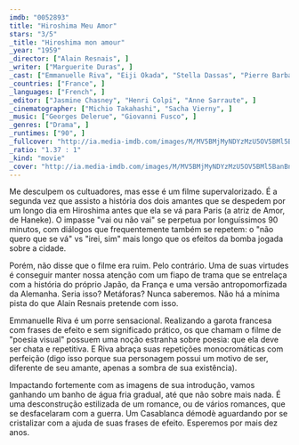 ```yaml
---
imdb: "0052893"
title: "Hiroshima Meu Amor"
stars: "3/5"
_title: "Hiroshima mon amour"
_year: "1959"
_director: ["Alain Resnais", ]
_writer: ["Marguerite Duras", ]
_cast: ["Emmanuelle Riva", "Eiji Okada", "Stella Dassas", "Pierre Barbaud", "Bernard Fresson", ]
_countries: ["France", ]
_languages: ["French", ]
_editor: ["Jasmine Chasney", "Henri Colpi", "Anne Sarraute", ]
_cinematographer: ["Michio Takahashi", "Sacha Vierny", ]
_music: ["Georges Delerue", "Giovanni Fusco", ]
_genres: ["Drama", ]
_runtimes: ["90", ]
_fullcover: "http://ia.media-imdb.com/images/M/MV5BMjMyNDYzMzU5OV5BMl5BanBnXkFtZTgwNTUxNzU4MjE@.jpg"
_ratio: "1.37 : 1"
_kind: "movie"
_cover: "http://ia.media-imdb.com/images/M/MV5BMjMyNDYzMzU5OV5BMl5BanBnXkFtZTgwNTUxNzU4MjE@._V1._SX94_SY140_.jpg"
---
```


Me desculpem os cultuadores, mas esse é um filme supervalorizado. É a segunda vez que assisto a história dos dois amantes que se despedem por um longo dia em Hiroshima antes que ela se vá para Paris (a atriz de Amor, de Haneke). O impasse "vai ou não vai" se perpetua por longuíssimos 90 minutos, com diálogos que frequentemente também se repetem: o "não quero que se vá" vs "irei, sim" mais longo que os efeitos da bomba jogada sobre a cidade.

Porém, não disse que o filme era ruim. Pelo contrário. Uma de suas virtudes é conseguir manter nossa atenção com um fiapo de trama que se entrelaça com a história do próprio Japão, da França e uma versão antropomorfizada da Alemanha. Seria isso? Metáforas? Nunca saberemos. Não há a mínima pista do que Alain Resnais pretende com isso.

Emmanuelle Riva é um porre sensacional. Realizando a garota francesa com frases de efeito e sem significado prático, os que chamam o filme de "poesia visual" possuem uma noção estranha sobre poesia: que ela deve ser chata e repetitiva. E Riva abraça suas repetições monocromáticas com perfeição (digo isso porque sua personagem possui um motivo de ser, diferente de seu amante, apenas a sombra de sua existência).

Impactando fortemente com as imagens de sua introdução, vamos ganhando um banho de água fria gradual, até que não sobre mais nada. É uma desconstrução estilizada de um romance, ou de vários romances, que se desfacelaram com a guerra. Um Casablanca démodè aguardando por se cristalizar com a ajuda de suas frases de efeito. Esperemos por mais dez anos.
